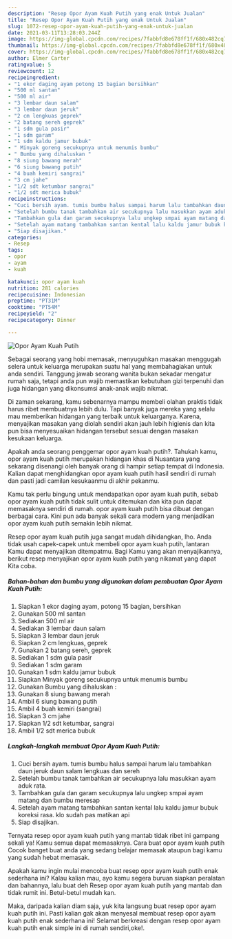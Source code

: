 ```yaml
---
description: "Resep Opor Ayam Kuah Putih yang enak Untuk Jualan"
title: "Resep Opor Ayam Kuah Putih yang enak Untuk Jualan"
slug: 1072-resep-opor-ayam-kuah-putih-yang-enak-untuk-jualan
date: 2021-03-11T13:28:03.244Z
image: https://img-global.cpcdn.com/recipes/7fabbfd8e678ff1f/680x482cq70/opor-ayam-kuah-putih-foto-resep-utama.jpg
thumbnail: https://img-global.cpcdn.com/recipes/7fabbfd8e678ff1f/680x482cq70/opor-ayam-kuah-putih-foto-resep-utama.jpg
cover: https://img-global.cpcdn.com/recipes/7fabbfd8e678ff1f/680x482cq70/opor-ayam-kuah-putih-foto-resep-utama.jpg
author: Elmer Carter
ratingvalue: 5
reviewcount: 12
recipeingredient:
- "1 ekor daging ayam potong 15 bagian bersihkan"
- "500 ml santan"
- "500 ml air"
- "3 lembar daun salam"
- "3 lembar daun jeruk"
- "2 cm lengkuas geprek"
- "2 batang sereh geprek"
- "1 sdm gula pasir"
- "1 sdm garam"
- "1 sdm kaldu jamur bubuk"
- " Minyak goreng secukupnya untuk menumis bumbu"
- " Bumbu yang dihaluskan "
- "8 siung bawang merah"
- "6 siung bawang putih"
- "4 buah kemiri sangrai"
- "3 cm jahe"
- "1/2 sdt ketumbar sangrai"
- "1/2 sdt merica bubuk"
recipeinstructions:
- "Cuci bersih ayam. tumis bumbu halus sampai harum lalu tambahkan daun jeruk daun salam lengkuas dan sereh"
- "Setelah bumbu tanak tambahkan air secukupnya lalu masukkan ayam aduk rata."
- "Tambahkan gula dan garam secukupnya lalu ungkep smpai ayam matang dan bumbu meresap"
- "Setelah ayam matang tambahkan santan kental lalu kaldu jamur bubuk koreksi rasa. klo sudah pas matikan api"
- "Siap disajikan."
categories:
- Resep
tags:
- opor
- ayam
- kuah

katakunci: opor ayam kuah 
nutrition: 281 calories
recipecuisine: Indonesian
preptime: "PT31M"
cooktime: "PT54M"
recipeyield: "2"
recipecategory: Dinner

---
```



![Opor Ayam Kuah Putih](https://img-global.cpcdn.com/recipes/7fabbfd8e678ff1f/680x482cq70/opor-ayam-kuah-putih-foto-resep-utama.jpg)

Sebagai seorang yang hobi memasak, menyuguhkan masakan menggugah selera untuk keluarga merupakan suatu hal yang membahagiakan untuk anda sendiri. Tanggung jawab seorang  wanita bukan sekadar mengatur rumah saja, tetapi anda pun wajib memastikan kebutuhan gizi terpenuhi dan juga hidangan yang dikonsumsi anak-anak wajib nikmat.

Di zaman  sekarang, kamu sebenarnya mampu membeli olahan praktis tidak harus ribet membuatnya lebih dulu. Tapi banyak juga mereka yang selalu mau memberikan hidangan yang terbaik untuk keluarganya. Karena, menyajikan masakan yang diolah sendiri akan jauh lebih higienis dan kita pun bisa menyesuaikan hidangan tersebut sesuai dengan masakan kesukaan keluarga. 



Apakah anda seorang penggemar opor ayam kuah putih?. Tahukah kamu, opor ayam kuah putih merupakan hidangan khas di Nusantara yang sekarang disenangi oleh banyak orang di hampir setiap tempat di Indonesia. Kalian dapat menghidangkan opor ayam kuah putih hasil sendiri di rumah dan pasti jadi camilan kesukaanmu di akhir pekanmu.

Kamu tak perlu bingung untuk mendapatkan opor ayam kuah putih, sebab opor ayam kuah putih tidak sulit untuk ditemukan dan kita pun dapat memasaknya sendiri di rumah. opor ayam kuah putih bisa dibuat dengan berbagai cara. Kini pun ada banyak sekali cara modern yang menjadikan opor ayam kuah putih semakin lebih nikmat.

Resep opor ayam kuah putih juga sangat mudah dihidangkan, lho. Anda tidak usah capek-capek untuk membeli opor ayam kuah putih, lantaran Kamu dapat menyajikan ditempatmu. Bagi Kamu yang akan menyajikannya, berikut resep menyajikan opor ayam kuah putih yang nikamat yang dapat Kita coba.

<!--inarticleads1-->

##### Bahan-bahan dan bumbu yang digunakan dalam pembuatan Opor Ayam Kuah Putih:

1. Siapkan 1 ekor daging ayam, potong 15 bagian, bersihkan
1. Gunakan 500 ml santan
1. Sediakan 500 ml air
1. Sediakan 3 lembar daun salam
1. Siapkan 3 lembar daun jeruk
1. Siapkan 2 cm lengkuas, geprek
1. Gunakan 2 batang sereh, geprek
1. Sediakan 1 sdm gula pasir
1. Sediakan 1 sdm garam
1. Gunakan 1 sdm kaldu jamur bubuk
1. Siapkan  Minyak goreng secukupnya untuk menumis bumbu
1. Gunakan  Bumbu yang dihaluskan :
1. Gunakan 8 siung bawang merah
1. Ambil 6 siung bawang putih
1. Ambil 4 buah kemiri (sangrai)
1. Siapkan 3 cm jahe
1. Siapkan 1/2 sdt ketumbar, sangrai
1. Ambil 1/2 sdt merica bubuk




<!--inarticleads2-->

##### Langkah-langkah membuat Opor Ayam Kuah Putih:

1. Cuci bersih ayam. tumis bumbu halus sampai harum lalu tambahkan daun jeruk daun salam lengkuas dan sereh
1. Setelah bumbu tanak tambahkan air secukupnya lalu masukkan ayam aduk rata.
1. Tambahkan gula dan garam secukupnya lalu ungkep smpai ayam matang dan bumbu meresap
1. Setelah ayam matang tambahkan santan kental lalu kaldu jamur bubuk koreksi rasa. klo sudah pas matikan api
1. Siap disajikan.




Ternyata resep opor ayam kuah putih yang mantab tidak ribet ini gampang sekali ya! Kamu semua dapat memasaknya. Cara buat opor ayam kuah putih Cocok banget buat anda yang sedang belajar memasak ataupun bagi kamu yang sudah hebat memasak.

Apakah kamu ingin mulai mencoba buat resep opor ayam kuah putih enak sederhana ini? Kalau kalian mau, ayo kamu segera buruan siapkan peralatan dan bahannya, lalu buat deh Resep opor ayam kuah putih yang mantab dan tidak rumit ini. Betul-betul mudah kan. 

Maka, daripada kalian diam saja, yuk kita langsung buat resep opor ayam kuah putih ini. Pasti kalian gak akan menyesal membuat resep opor ayam kuah putih enak sederhana ini! Selamat berkreasi dengan resep opor ayam kuah putih enak simple ini di rumah sendiri,oke!.


